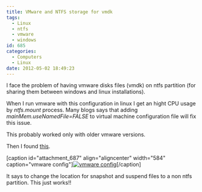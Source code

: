 ```yaml
---
title: VMware and NTFS storage for vmdk
tags:
  - Linux
  - ntfs
  - vmware
  - windows
id: 685
categories:
  - Computers
  - Linux
date: 2012-05-02 18:49:23
---
```


I face the problem of having vmware disks files (vmdk) on ntfs partition (for sharing them between windows and linux installations).

When I run vmware with this configuration in linux I get an hight CPU usage by _ntfs.mount_ process. Many blogs says that adding _mainMem.useNamedFile=FALSE_ to virtual machine configuration file will fix this issue.

This probably worked only with older vmware versions.

Then I found [this](http://www.ajopaul.com/2011/07/22/ubuntu-vmware-and-mount-ntfs-high-cpu-usage-fix/).

[caption id="attachment_687" align="aligncenter" width="584" caption="vmware config"][![vmware config](/images/2012/05/screenshot.png "vmware config")](/images/2012/05/screenshot.png)[/caption]

It says to change the location for snapshot and suspend files to a non ntfs partition. This just works!!